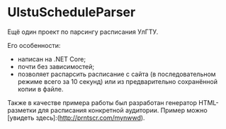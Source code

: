 # UlstuScheduleParser
Ещё один проект по парсингу расписания УлГТУ.

Его особенности:
- написан на .NET Core;
- почти без зависимостей;
- позволяет распарсить расписание с сайта (в последовательном режиме всего за 10 секунд) или из предварительно сохранённой копии в файле.

Также в качестве примера работы был разработан генератор HTML-разметки для расписания конкретной аудитории.
Пример можно [увидеть здесь]:(http://prntscr.com/mynwwd).
